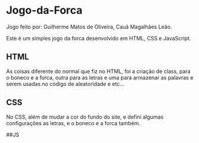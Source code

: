 # Jogo-da-Forca
Jogo feito por: Guilherme Matos de Oliveira, Cauã Magalhães Leão.

Este é um simples jogo da forca desenvolvido em HTML, CSS e JavaScript.

## HTML
As coisas diferente do normal que fiz no HTML, foi a criação de class, para o boneco e a forca, outra para as letras e uma para armazenar as palavras e serem usadas no código de aleatoridade e etc...

## CSS
No CSS, além de mudar a cor do fundo do site, e defini algumas configurações as letras, e o boneco e a forca também.

##JS
